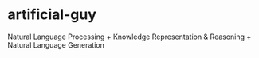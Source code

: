 # artificial-guy
Natural Language Processing + Knowledge Representation &amp; Reasoning + Natural Language Generation
